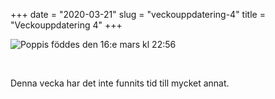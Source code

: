 +++
date = "2020-03-21"
slug = "veckouppdatering-4"
title = "Veckouppdatering 4"
+++

![Poppis föddes den 16:e mars kl 22:56](./poppis.jpeg)

&nbsp;
&nbsp;

Denna vecka har det inte funnits tid till mycket annat.